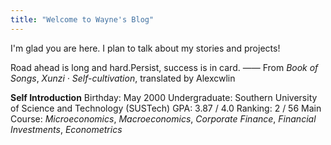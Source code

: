 ```yaml
---
title: "Welcome to Wayne's Blog"
---
```

I'm glad you are here. I plan to talk about my stories and projects!  
  
Road ahead is long and hard.Persist, success is in card.
—— From *Book of Songs*, *Xunzi · Self-cultivation*, translated by Alexcwlin  
  
**Self Introduction**
  Birthday: May 2000
  Undergraduate: Southern University of Science and Technology (SUSTech)
  GPA: 3.87 / 4.0
  Ranking: 2 / 56
  Main Course: *Microeconomics*, *Macroeconomics*, *Corporate Finance*, *Financial Investments*, *Econometrics*
